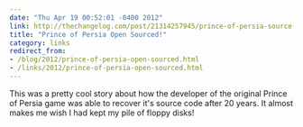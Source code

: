 ```yaml
---
date: "Thu Apr 19 00:52:01 -0400 2012"
link: http://thechangelog.com/post/21314257945/prince-of-persia-source-code-open-sourced
title: "Prince of Persia Open Sourced!"
category: links
redirect_from:
- /blog/2012/prince-of-persia-open-sourced.html
- /links/2012/prince-of-persia-open-sourced.html
---
```


This was a pretty cool story about how the developer of the original Prince of
Persia game was able to recover it's source code after 20 years. It almost
makes me wish I had kept my pile of floppy disks!
